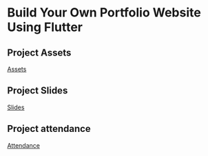 # Build Your Own Portfolio Website Using Flutter

## Project Assets
[Assets](https://drive.google.com/drive/folders/1yzy1N23RmQ77dLkOH6OppRSGjaCiediC)

## Project Slides
[Slides](https://drive.google.com/file/d/1_gef3IUNgt25cnYvB_vA3YqavjdqoMVY/view?usp=sharing)

## Project attendance
[Attendance](https://docs.google.com/spreadsheets/d/16qDvB8YZbs1CJi6l2qRJsTaFQSNEotjP1Z3H4EgcXAQ/edit?usp=sharing)
